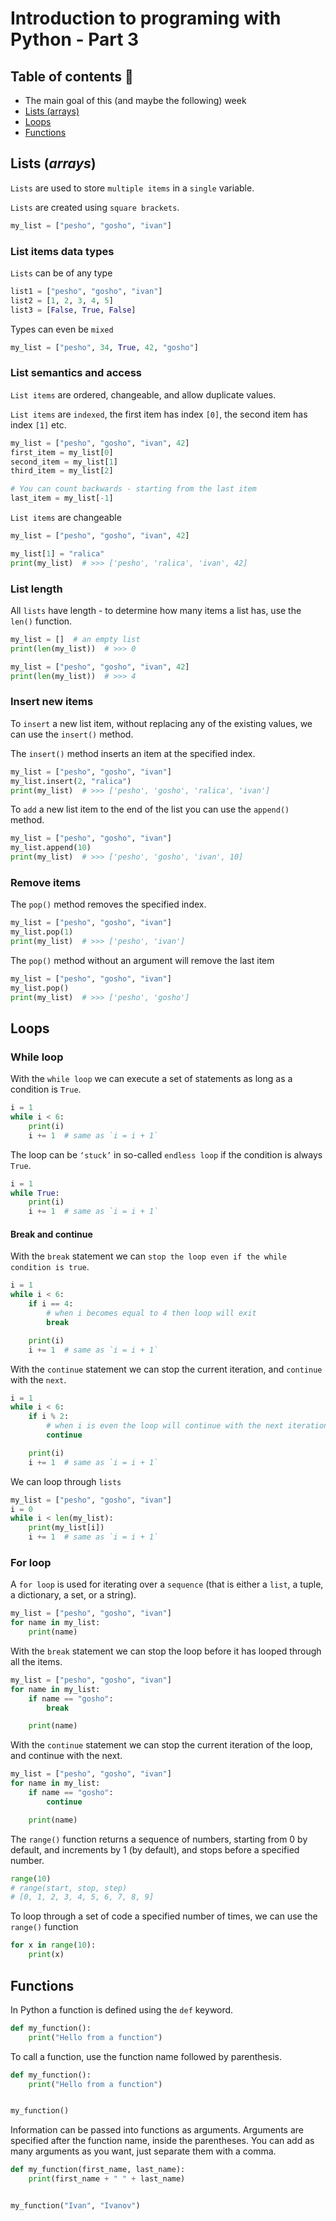 # Introduction to programing with Python️ - Part 3

## Table of contents 📜

- The main goal of this (and maybe the following) week
- [Lists (arrays)](#lists-arrays)
- [Loops](#loops)
- [Functions](#functions)

## Lists (_arrays_)

`Lists` are used to store `multiple items` in a `single` variable.

`Lists` are created using `square brackets`.

```python
my_list = ["pesho", "gosho", "ivan"]
```

### List items data types

`Lists` can be of any type

```python
list1 = ["pesho", "gosho", "ivan"]
list2 = [1, 2, 3, 4, 5]
list3 = [False, True, False]
```

Types can even be `mixed`

```python
my_list = ["pesho", 34, True, 42, "gosho"]
```

### List semantics and access

`List items` are ordered, changeable, and allow duplicate values.

`List items` are `indexed`, the first item has index `[0]`, the second item has index `[1]` etc.

```python
my_list = ["pesho", "gosho", "ivan", 42]
first_item = my_list[0]
second_item = my_list[1]
third_item = my_list[2]

# You can count backwards - starting from the last item
last_item = my_list[-1]
```

`List items` are changeable

```python
my_list = ["pesho", "gosho", "ivan", 42]

my_list[1] = "ralica"
print(my_list)  # >>> ['pesho', 'ralica', 'ivan', 42]
```

### List length

All `lists` have length - to determine how many items a list has, use the `len()` function.

```python
my_list = []  # an empty list
print(len(my_list))  # >>> 0

my_list = ["pesho", "gosho", "ivan", 42]
print(len(my_list))  # >>> 4
```

### Insert new items

To `insert` a new list item, without replacing any of the existing values, we can use the `insert()` method.

The `insert()` method inserts an item at the specified index.

```python
my_list = ["pesho", "gosho", "ivan"]
my_list.insert(2, "ralica")
print(my_list)  # >>> ['pesho', 'gosho', 'ralica', 'ivan']
```

To `add` a new list item to the end of the list you can use the `append()` method.

```python
my_list = ["pesho", "gosho", "ivan"]
my_list.append(10)
print(my_list)  # >>> ['pesho', 'gosho', 'ivan', 10]
```

### Remove items

The `pop()` method removes the specified index.

```python
my_list = ["pesho", "gosho", "ivan"]
my_list.pop(1)
print(my_list)  # >>> ['pesho', 'ivan']
```

The `pop()` method without an argument will remove the last item

```python
my_list = ["pesho", "gosho", "ivan"]
my_list.pop()
print(my_list)  # >>> ['pesho', 'gosho']
```

## Loops

### While loop

With the `while loop` we can execute a set of statements as long as a condition is `True`.

```python
i = 1
while i < 6:
    print(i)
    i += 1  # same as `i = i + 1`
```

The loop can be `‘stuck’` in so-called `endless loop` if the condition is always `True`.

```python
i = 1
while True:
    print(i)
    i += 1  # same as `i = i + 1`
```

#### Break and continue

With the `break` statement we can `stop the loop even if the while condition is true`.

```python
i = 1
while i < 6:
    if i == 4:
        # when i becomes equal to 4 then loop will exit
        break

    print(i)
    i += 1  # same as `i = i + 1`
```

With the `continue` statement we can stop the current iteration, and `continue` with the `next`.

```python
i = 1
while i < 6:
    if i % 2:
        # when i is even the loop will continue with the next iteration
        continue

    print(i)
    i += 1  # same as `i = i + 1`
```

We can loop through `lists`

```python
my_list = ["pesho", "gosho", "ivan"]
i = 0
while i < len(my_list):
    print(my_list[i])
    i += 1  # same as `i = i + 1`
```

### For loop

A `for loop` is used for iterating over a `sequence` (that is either a `list`, a tuple, a dictionary, a set, or a
string).

```python
my_list = ["pesho", "gosho", "ivan"]
for name in my_list:
    print(name)
```

With the `break` statement we can stop the loop before it has looped through all the items.

```python
my_list = ["pesho", "gosho", "ivan"]
for name in my_list:
    if name == "gosho":
        break

    print(name)
```

With the `continue` statement we can stop the current iteration of the loop, and continue with the next.

```python
my_list = ["pesho", "gosho", "ivan"]
for name in my_list:
    if name == "gosho":
        continue

    print(name)
```

The `range()` function returns a sequence of numbers, starting from 0 by default, and increments by 1 (by default), and
stops before a specified number.

```python
range(10)
# range(start, stop, step)
# [0, 1, 2, 3, 4, 5, 6, 7, 8, 9]
```

To loop through a set of code a specified number of times, we can use the `range()` function

```python
for x in range(10):
    print(x)
```

## Functions

In Python a function is defined using the `def` keyword.

```python
def my_function():
    print("Hello from a function")
```

To call a function, use the function name followed by parenthesis.

```python
def my_function():
    print("Hello from a function")


my_function()
```

Information can be passed into functions as arguments. Arguments are specified after the function name, inside the
parentheses. You can add as many arguments as you want, just separate them with a comma.

```python
def my_function(first_name, last_name):
    print(first_name + " " + last_name)


my_function("Ivan", "Ivanov")
```

